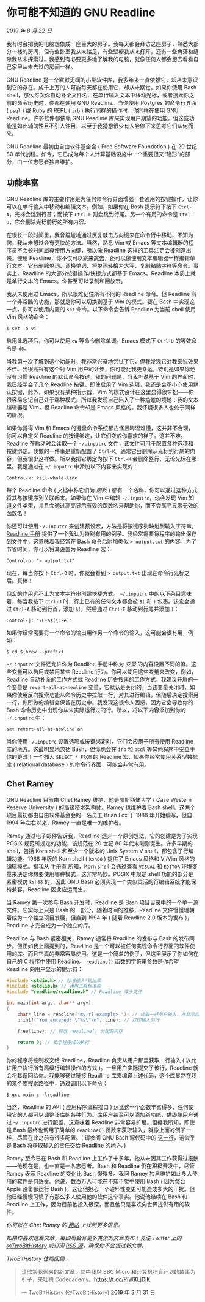 # 你可能不知道的 GNU Readline

*2019 年 8 月 22 日*

我有时会把我的电脑想象成一座巨大的房子。我每天都会拜访这座房子，熟悉大部分一楼的房间，但有些卧室我从未踏足，有些壁橱我从未打开，还有一些角落和缝隙我从未探索过。我感到有必要更多地了解我的电脑，就像任何人都会想去看看自己家里从未去过的房间一样。

GNU Readline 是一个默默无闻的小型软件库，我多年来一直依赖它，却从未意识到它的存在。成千上万的人可能每天都在使用它，却从未察觉。如果你使用 Bash shell，那么每次你自动补全文件名、在单行输入文本中移动光标，或者搜索你之前的命令历史时，你都在使用 GNU Readline。当你使用 Postgres 的命令行界面 ( `psql` ) 或 Ruby 的 REPL ( `irb` ) 执行同样的操作时，你同样在使用 GNU Readline。许多软件都依赖 GNU Readline 库来实现用户期望的功能，但这些功能是如此辅助性且不引人注目，以至于我猜想很少有人会停下来思考它们从何而来。

GNU Readline 最初由自由软件基金会 ( Free Software Foundation ) 在 20 世纪 80 年代创建。如今，它已成为每个人计算基础设施中一个重要但又“隐形”的部分，由一位志愿者独自维护。

## 功能丰富

GNU Readline 库的主要作用是为任何命令行界面增强一套通用的按键操作，让你可以在单行输入中移动和编辑文本。例如，如果你在 Bash 提示符下按下 `Ctrl-A`，光标会跳到行首；而按下 `Ctrl-E` 则会跳到行尾。另一个有用的命令是 `Ctrl-U`，它会删除光标前行的所有内容。

在很长一段时间里，我曾尴尬地通过反复敲击方向键来在命令行中移动。不知为何，我从未想过会有更快的方法。当然，熟悉 Vim 或 Emacs 等文本编辑器的程序员不会长时间屈尊使用方向键，所以像 Readline 这样的工具注定会被创造出来。使用 Readline，你不仅可以跳来跳去，还可以像使用文本编辑器一样编辑单行文本。它有删除单词、调换单词、将单词转换为大写、复制粘贴字符等命令。事实上，Readline 的大部分按键操作/快捷方式都基于 Emacs。Readline 本质上就是单行文本的 Emacs。你甚至可以录制和回放宏。

我从未使用过 Emacs，所以很难记住所有不同的 Readline 命令。但 Readline 有一个非常酷的功能，那就是你可以切换到基于 Vim 的模式。要在 Bash 中实现这一点，你可以使用内置的 `set` 命令。以下命令会告诉 Readline 为当前 shell 使用 Vim 风格的命令：

```
$ set -o vi
```

启用此选项后，你可以使用 `dw` 等命令删除单词。Emacs 模式下 `Ctrl-U` 的等效命令是 `d0`。

当我第一次了解到这个功能时，我非常兴奋地尝试了它，但我发现它对我来说效果不佳。我很高兴有这个对 Vim 用户的让步，你可能比我更幸运，特别是如果你还没有习惯 Readline 的默认命令按键。我的问题是，当我听说基于 Vim 的界面时，我已经学会了几个 Readline 按键。即使启用了 Vim 选项，我还是会不小心使用默认按键。此外，如果没有某种指示器，Vim 的模式设计在这里显得很笨拙——你很容易忘记自己处于哪种模式。所以我发现自己陷入了一种尴尬的境地：我的文本编辑器是 Vim，但 Readline 命令却是 Emacs 风格的。我怀疑很多人也处于同样的情况。

如果你觉得 Vim 和 Emacs 的键盘命令系统都古怪且晦涩难懂，这并非不合理，你可以自定义 Readline 的按键绑定，让它们变成你喜欢的样子。这并不难。Readline 在启动时会读取一个 `~/.inputrc` 文件，该文件可用于配置各种选项和按键绑定。我做的一件事是重新配置了 `Ctrl-K`。通常它会删除从光标到行尾的内容，但我很少这样做。所以我把它绑定为按下 `Ctrl-K` 会删除整行，无论光标在哪里。我是通过在 `~/.inputrc` 中添加以下内容来实现的：

```
Control-k: kill-whole-line
```

每个 Readline 命令 ( 文档中称它们为 *函数* ) 都有一个名称，你可以通过这种方式将其与按键序列关联起来。如果你在 Vim 中编辑 `~/.inputrc`，你会发现 Vim 知道文件类型，并且会通过高亮显示有效的函数名来帮助你，而不会高亮显示无效的函数名！

你还可以使用 `~/.inputrc` 来创建预设宏，方法是将按键序列映射到输入字符串。 [Readline 手册](https://tiswww.case.edu/php/chet/readline/readline.html) 提供了一个我认为特别有用的例子。我经常需要将程序的输出保存到文件中，这意味着我经常在 Bash 命令后附加类似 `> output.txt` 的内容。为了节省时间，你可以将其设置为 Readline 宏：

```
Control-o: "> output.txt"
```

现在，每当你按下 `Ctrl-O` 时，你就会看到 `> output.txt` 出现在命令行光标之后。真棒！

但宏的作用远不止为文本字符串创建快捷方式。 `~/.inputrc` 中的以下条目意味着，每当我按下 `Ctrl-J` 时，行上已有的任何文本都会被 `$(` 和 `)` 包裹。该宏会通过 `Ctrl-A` 移动到行首，添加 `$(`，然后通过 `Ctrl-E` 移动到行尾并添加 `)`：

```
Control-j: "\C-a$(\C-e)"
```

如果你经常需要将一个命令的输出用作另一个命令的输入，这可能会很有用，例如：

```
$ cd $(brew --prefix)
```

`~/.inputrc` 文件还允许你为 Readline 手册中称为 *变量* 的内容设置不同的值。这些变量可以启用或禁用某些 Readline 行为。你可以使用这些变量来改变，例如，Readline 自动补全的工作方式或 Readline 历史搜索的工作方式。我建议开启的一个变量是 `revert-all-at-newline` 变量，它默认是关闭的。当该变量关闭时，如果你使用反向搜索功能从命令历史中拉取一行，对其进行编辑，但随后决定搜索另一行，你所做的编辑会保留在历史中。我发现这很令人困惑，因为它会导致你的 Bash 命令历史中出现你从未实际运行过的行。所以，将以下内容添加到你的 `~/.inputrc` 中：

```
set revert-all-at-newline on
```

当你使用 `~/.inputrc` 设置选项或按键绑定时，它们会应用于所有使用 Readline 库的地方。这最明显地包括 Bash，但你也会在 `irb` 和 `psql` 等其他程序中受益于你的更改！一个插入 `SELECT * FROM` 的 Readline 宏，如果你经常使用关系型数据库 ( relational database ) 的命令行界面，可能会非常有用。

## Chet Ramey

GNU Readline 目前由 Chet Ramey 维护，他是凯斯西储大学 ( Case Western Reserve University ) 的高级技术架构师。Ramey 也维护着 Bash shell。这两个项目最初都由自由软件基金会的一名员工 Brian Fox 于 1988 年开始编写。但自 1994 年左右以来，Ramey 一直是唯一的维护者。

Ramey 通过电子邮件告诉我，Readline 远非一个原创想法，它的创建是为了实现 POSIX 规范所规定的功能，该规范在 20 世纪 80 年代末刚刚诞生。许多早期的 shell，包括 Korn shell 和至少一个版本的 Unix System V shell，都包含了行编辑功能。1988 年版的 Korn shell ( `ksh88` ) 提供了 Emacs 风格和 Vi/Vim 风格的编辑模式。据我从 [手册页](https://web.archive.org/web/20151105130220/http://www2.research.att.com/sw/download/man/man1/ksh88.html) 所知，Korn shell 会通过查看 `VISUAL` 和 `EDITOR` 环境变量来决定你想要使用哪种模式，这非常巧妙。POSIX 中规定 shell 功能的部分是紧密模仿 `ksh88` 的，因此 GNU Bash 必须实现一个类似灵活的行编辑系统才能保持兼容。Readline 因此应运而生。

当 Ramey 第一次参与 Bash 开发时，Readline 是 Bash 项目目录中的一个单一源文件。它实际上只是 Bash 的一部分。随着时间的推移，Readline 文件慢慢地朝着成为一个独立项目发展，但直到 1994 年 ( 随着 Readline 2.0 版本的发布 )，Readline 才完全成为一个独立的库。

Readline 与 Bash 紧密相关，Ramey 通常将 Readline 的发布与 Bash 的发布同步。但正如我上面提到的，Readline 是一个可以被任何实现命令行界面的软件使用的库。而且它真的非常容易使用。这是一个简单的例子，但这里展示了你如何在自己的 C 程序中使用 Readline。 `readline()` 函数的字符串参数是你希望 Readline 向用户显示的提示符：

```c
#include <stdio.h> // 标准输入/输出库
#include <stdlib.h> // 通用工具标准库
#include "readline/readline.h" // Readline 库头文件

int main(int argc, char** argv)
{
    char* line = readline("my-rl-example> "); // 读取一行用户输入，并显示自定义提示符
    printf("You entered: \"%s\"\n", line); // 打印输入的行

    free(line); // 释放 readline() 分配的内存

    return 0; // 表示程序成功执行
}
```

你的程序将控制权交给 Readline，Readline 负责从用户那里获取一行输入 ( 以允许用户执行所有高级行编辑操作的方式 )。一旦用户实际提交了该行，Readline 就会将其返回给你。我能够通过链接 Readline 库来编译上述代码，这个库显然在我的某个库搜索路径中，通过调用以下命令：

```
$ gcc main.c -lreadline
```

当然，Readline 的 API ( 应用程序编程接口 ) 远比这一个函数丰富得多，任何使用它的人都可以调整该库的各种行为。库用户甚至可以添加新功能，供终端用户通过 `~/.inputrc` 进行配置，这意味着 Readline 非常容易扩展。但据我所知，即使是 Bash 最终也调用了简单的 `readline()` 函数来获取输入，就像上面的例子一样，尽管在此之前有很多配置。( 请参阅 GNU Bash 源代码中的 [这一行](https://github.com/bminor/bash/blob/9f597fd10993313262cab400bf3c46ffb3f6fd1e/parse.y#L1487)，这似乎是 Bash 将获取输入的责任交给 Readline 的地方。)

Ramey 至今已在 Bash 和 Readline 上工作了十多年。他从未因其工作获得过报酬——他现在是，也一直是一名志愿者。Bash 和 Readline 仍在积极开发中，尽管 Ramey 表示 Readline 的变化比 Bash 慢得多。我问 Ramey 独自维护如此多人使用的软件是何感受。他说，数百万人可能在不知不觉中使用 Bash ( 因为每台 Apple 设备都运行 Bash )，这让他担心一个破坏性变更可能造成多大的干扰。但他已经慢慢习惯了有那么多人使用他的软件这个事实。他说他继续在 Bash 和 Readline 上工作，因为目前他投入很深，而且他只是喜欢向世界提供有用的软件。

*你可以在 Chet Ramey 的 [网站](https://tiswww.case.edu/php/chet/) 上找到更多信息。*

*如果你喜欢这篇文章，每四周会有更多类似的文章发布！关注 Twitter 上的 [@TwoBitHistory](https://twitter.com/TwoBitHistory) 或订阅 [RSS 源](https://twobithistory.org/feed.xml)，确保你不会错过新文章。*

*TwoBitHistory 往期回顾…*

> 请欣赏我迟来的新文章，其中我以 BBC Micro 和计算机扫盲计划的故事为引子，来吐槽 Codecademy。<https://t.co/PiWKLjDjK>
>
> — TwoBitHistory (@TwoBitHistory) [2019 年 3 月 31 日](https://twitter.com/TwoBitHistory/status/1112492084383092738?ref_src=twsrc%5Etfw)